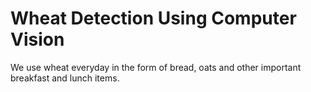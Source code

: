 # Wheat Detection Using Computer Vision 

We use wheat everyday in the form of bread, oats and other important breakfast and lunch items. 
